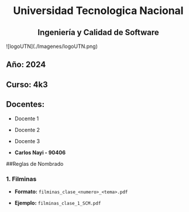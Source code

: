 <div>
  <h1 align="center">Universidad Tecnologica Nacional</h1>
  <h2 align="center">Ingeniería y Calidad de Software</h2>
  ![logoUTN](./Imagenes/logoUTN.png)
</div>

## Año: 2024
## Curso: 4k3
## Docentes: 

- Docente 1
- Docente 2
- Docente 3



- **Carlos Nayi - 90406**



 

##Reglas de Nombrado

### **1. Filminas**

- **Formato:** `filminas_clase_<numero>_<tema>.pdf `

- **Ejemplo:** `filminas_clase_1_SCM.pdf ` 
